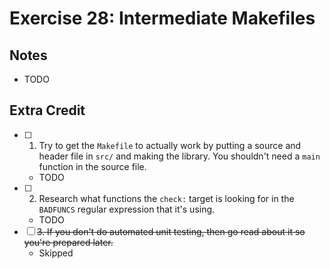# Exercise 28: Intermediate Makefiles

## Notes

- TODO

## Extra Credit

- [ ] 1. Try to get the `Makefile` to actually work by putting a source and header file in `src/` and making the library. You shouldn't need a `main` function in the source file.
  - TODO
- [ ] 2. Research what functions the `check:` target is looking for in the `BADFUNCS` regular expression that it's using.
  - TODO
- [ ] ~~3. If you don't do automated unit testing, then go read about it so you're prepared later.~~
  - Skipped
